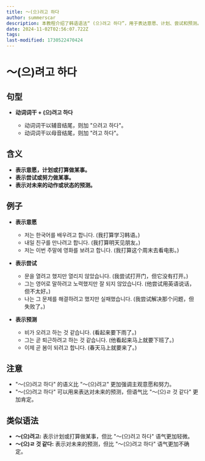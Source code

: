 ```yaml
---
title: 〜(으)려고 하다
author: summerscar
description: 本教程介绍了韩语语法“ (으)려고 하다”，用于表达意愿、计划、尝试和预测。教程通过例句和解释说明了该语法的用法和区别，并与类似语法进行对比。
date: 2024-11-02T02:56:07.722Z
tags:
last-modified: 1730522470424
---
```


# 〜(으)려고 하다

## 句型

* **动词词干 + (으)려고 하다**

    *  动词词干以辅音结尾，则加 "으려고 하다"。
    *  动词词干以母音结尾，则加 "려고 하다"。

## 含义

* **表示意愿，计划或打算做某事。**
* **表示尝试或努力做某事。**
* **表示对未来的动作或状态的预测。**


## 例子

* **表示意愿**
    * <Speak>저는 한국어를 배우려고 합니다.</Speak>  (我打算学习韩语。)
    * <Speak>내일 친구를 만나려고 합니다.</Speak>  (我打算明天见朋友。)
    * <Speak>저는 이번 주말에 영화를 보려고 합니다.</Speak> (我打算这个周末去看电影。)

* **表示尝试**
    * <Speak>문을 열려고 했지만 열리지 않았습니다.</Speak> (我尝试打开门，但它没有打开。)
    * <Speak>그는 영어로 말하려고 노력했지만 잘 되지 않았습니다.</Speak> (他尝试用英语说话，但不太好。)
    * <Speak>나는 그 문제를 해결하려고 했지만 실패했습니다.</Speak>  (我尝试解决那个问题，但失败了。)

* **表示预测**
    * <Speak>비가 오려고 하는 것 같습니다.</Speak>  (看起来要下雨了。)
    * <Speak>그는 곧 퇴근하려고 하는 것 같습니다.</Speak>  (他看起来马上就要下班了。)
    * <Speak>이제 곧 봄이 되려고 합니다.</Speak> (春天马上就要来了。)

## 注意

*  "〜(으)려고 하다" 的语义比 "〜(으)려고" 更加强调主观意愿和努力。
*  "〜(으)려고 하다" 可以用来表达对未来的预测，但语气比 "〜(으)ㄹ 것 같다" 更加肯定。

## 类似语法

* **〜(으)려고:** 表示计划或打算做某事，但比 "〜(으)려고 하다" 语气更加轻微。
* **〜(으)ㄹ 것 같다:** 表示对未来的预测，但比 "〜(으)려고 하다" 语气更加不确定。
